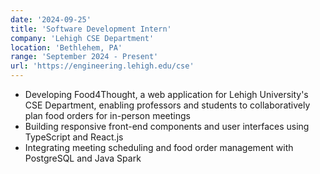 ```yaml
---
date: '2024-09-25'
title: 'Software Development Intern'
company: 'Lehigh CSE Department'
location: 'Bethlehem, PA'
range: 'September 2024 - Present'
url: 'https://engineering.lehigh.edu/cse'
---
```


- Developing Food4Thought, a web application for Lehigh University's CSE Department, enabling professors and students to collaboratively plan food orders for in-person meetings
- Building responsive front-end components and user interfaces using TypeScript and React.js
- Integrating meeting scheduling and food order management with PostgreSQL and Java Spark
